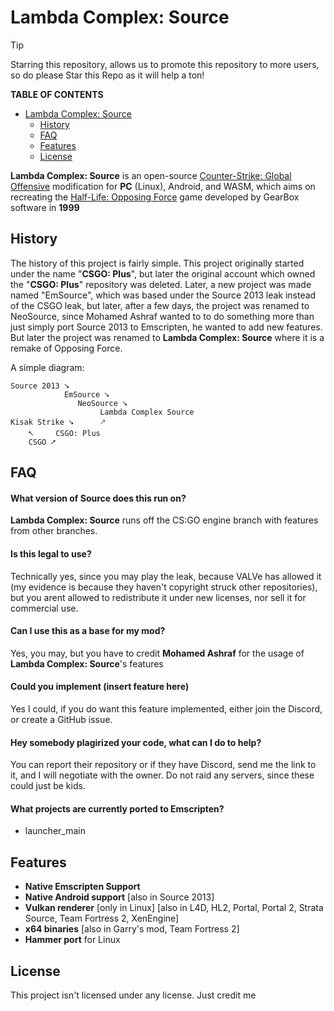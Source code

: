 # Lambda Complex: Source

> [!TIP]
> Starring this repository, allows us to promote this repository to more users, so do please Star this Repo as it will help a ton!


**TABLE OF CONTENTS**

* [Lambda Complex: Source](#lambda-complex-source)
   * [History](#history)
   * [FAQ](#faq)
   * [Features](#features)
   * [License](#license)


**Lambda Complex: Source** is an open-source [Counter-Strike: Global Offensive](https://developer.valvesoftware.com/wiki/Counter-Strike:_Global_Offensive) modification
for **PC** (Linux), Android, and WASM, which aims on recreating the [Half-Life: Opposing Force](https://developer.valvesoftware.com/wiki/Half-Life:_Opposing_Force) game developed
by GearBox software in **1999**


## History
The history of this project is fairly simple. This project originally started under the name "**CSGO: Plus**", but later the original account which owned the "**CSGO: Plus**" repository was deleted. Later, a new project was made named "EmSource", which was based under the Source 2013 leak instead of the CSGO leak, but later, after a few days, the project was renamed to NeoSource, since Mohamed Ashraf wanted to to do something more than just simply port Source 2013 to Emscripten, he wanted to add new features. But later the project was renamed to **Lambda Complex: Source** where it is a remake of Opposing Force.

A simple diagram:
```
Source 2013 ⭨
            EmSource ⭨        
               NeoSource ⭨ 
                    Lambda Complex Source
Kisak Strike ⭨      🡕       
    ⭦     CSGO: Plus
    CSGO ⭧
```
## FAQ

#### What version of Source does this run on?

**Lambda Complex: Source** runs off the CS:GO engine branch with features from other branches.

#### Is this legal to use?

Technically yes, since you may play the leak, because VALVe has allowed it (my evidence is because they haven't copyright struck other repositories), but you arent allowed to redistribute it under new licenses, nor sell it for commercial use.

#### Can I use this as a base for my mod?
Yes, you may, but you have to credit **Mohamed Ashraf** for the usage of **Lambda Complex: Source**'s features

#### Could you implement (insert feature here)
Yes I could, if you do want this feature implemented, either join the Discord, or create a GitHub issue.

#### Hey somebody plagirized your code, what can I do to help?
You can report their repository or if they have Discord, send me the link to it, and I will negotiate with the owner. Do not raid any servers, since these could just be kids.

#### What projects are currently ported to Emscripten?
- launcher_main

## Features

- **Native Emscripten Support**
- **Native Android support** [also in Source 2013]
- **Vulkan renderer** [only in Linux] [also in L4D, HL2, Portal, Portal 2, Strata Source, Team Fortress 2, XenEngine]
- **x64 binaries** [also in Garry's mod, Team Fortress 2]
- **Hammer port** for Linux

## License

This project isn't licensed under any license. Just credit me

